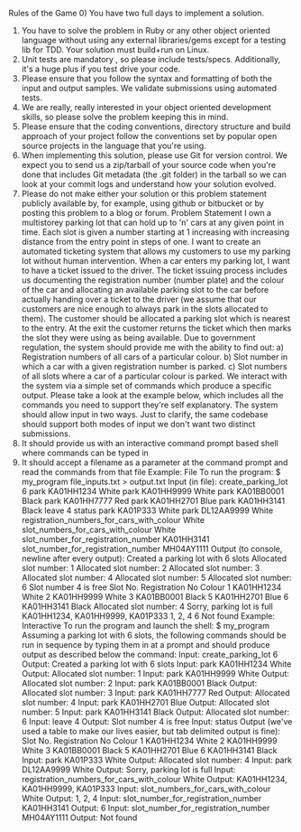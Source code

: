 Rules of the Game
0) You have two full days to implement a solution.
1) You have to solve the problem in Ruby or any other object oriented language without
using any external libraries/gems except for a testing lib for TDD. Your solution must
build+run on Linux.
2) Unit tests are mandatory , so please include tests/specs. Additionally, it's a huge plus if
you test drive your code.
3) Please ensure that you follow the syntax and formatting of both the input and output
samples. We validate submissions using automated tests.
4) We are really, really interested in your object oriented development skills, so please solve
the problem keeping this in mind.
5) Please ensure that the coding conventions, directory structure and build approach of your
project follow the conventions set by popular open source projects in the language that you're
using.
6) When implementing this solution, please use Git for version control. We expect you to send
us a zip/tarball of your source code when you're done that includes Git metadata (the .git
folder) in the tarball so we can look at your commit logs and understand how your solution
evolved.
7) Please do not make either your solution or this problem statement publicly available by,
for example, using github or bitbucket or by posting this problem to a blog or forum.
Problem Statement
I own a multistorey
parking lot that can hold up to 'n' cars at any given point in time. Each
slot is given a number starting at 1 increasing with increasing distance from the entry point in
steps of one. I want to create an automated ticketing system that allows my customers to use
my parking lot without human intervention.
When a car enters my parking lot, I want to have a ticket issued to the driver. The ticket
issuing process includes us documenting the registration number (number plate) and the
colour of the car and allocating an available parking slot to the car before actually handing
over a ticket to the driver (we assume that our customers are nice enough to always park in
the slots allocated to them). The customer should be allocated a parking slot which is nearest
to the entry. At the exit the customer returns the ticket which then marks the slot they were
using as being available.
Due to government regulation, the system should provide me with the ability to find out:
a) Registration numbers of all cars of a particular colour.
b) Slot number in which a car with a given registration number is parked.
c) Slot numbers of all slots where a car of a particular colour is parked.
We interact with the system via a simple set of commands which produce a specific output.
Please take a look at the example below, which includes all the commands you need to
support they're
self explanatory. The system should allow input in two ways. Just to clarify,
the same codebase should support both modes of input we
don't want two distinct
submissions.
1) It should provide us with an interactive command prompt based shell where commands can
be typed in
2) It should accept a filename as a parameter at the command prompt and read the
commands from that file
Example: File
To run the program:
$ my_program file_inputs.txt > output.txt
Input (in file):
create_parking_lot 6
park KA01HH1234
White
park KA01HH9999
White
park KA01BB0001
Black
park KA01HH7777
Red
park KA01HH2701
Blue
park KA01HH3141
Black
leave 4
status
park KA01P333
White
park DL12AA9999
White
registration_numbers_for_cars_with_colour White
slot_numbers_for_cars_with_colour White
slot_number_for_registration_number KA01HH3141
slot_number_for_registration_number MH04AY1111
Output (to console, newline after every output):
Created a parking lot with 6 slots
Allocated slot number: 1
Allocated slot number: 2
Allocated slot number: 3
Allocated slot number: 4
Allocated slot number: 5
Allocated slot number: 6
Slot number 4 is free
Slot No. Registration No Colour
1 KA01HH1234
White
2 KA01HH9999
White
3 KA01BB0001
Black
5 KA01HH2701
Blue
6 KA01HH3141
Black
Allocated slot number: 4
Sorry, parking lot is full
KA01HH1234,
KA01HH9999,
KA01P333
1, 2, 4
6
Not found
Example: Interactive
To run the program and launch the shell:
$ my_program
Assuming a parking lot with 6 slots, the following commands should be run in sequence by
typing them in at a prompt and should produce output as described below the command:
Input:
create_parking_lot 6
Output:
Created a parking lot with 6 slots
Input:
park KA01HH1234
White
Output:
Allocated slot number: 1
Input:
park KA01HH9999
White
Output:
Allocated slot number: 2
Input:
park KA01BB0001
Black
Output:
Allocated slot number: 3
Input:
park KA01HH7777
Red
Output:
Allocated slot number: 4
Input:
park KA01HH2701
Blue
Output:
Allocated slot number: 5
Input:
park KA01HH3141
Black
Output:
Allocated slot number: 6
Input:
leave 4
Output:
Slot number 4 is free
Input:
status
Output (we've used a table to make our lives easier, but tab delimited output is fine):
Slot No. Registration No Colour
1 KA01HH1234
White
2 KA01HH9999
White
3 KA01BB0001
Black
5 KA01HH2701
Blue
6 KA01HH3141
Black
Input:
park KA01P333
White
Output:
Allocated slot number: 4
Input:
park DL12AA9999
White
Output:
Sorry, parking lot is full
Input:
registration_numbers_for_cars_with_colour White
Output:
KA01HH1234,
KA01HH9999,
KA01P333
Input:
slot_numbers_for_cars_with_colour White
Output:
1, 2, 4
Input:
slot_number_for_registration_number KA01HH3141
Output:
6
Input:
slot_number_for_registration_number MH04AY1111
Output:
Not found
